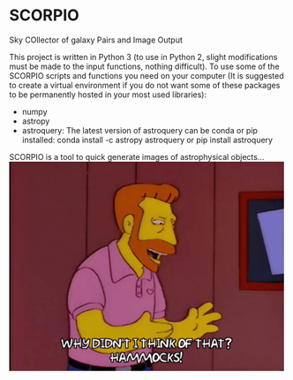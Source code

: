 # SCORPIO
Sky COllector of galaxy Pairs and Image Output

This project is written in Python 3 (to use in Python 2, slight modifications must be made to the input functions, nothing difficult). To use some of the SCORPIO scripts and functions you need on your computer (It is suggested to create a virtual environment if you do not want some of these packages to be permanently hosted in your most used libraries):
- numpy
- astropy
- astroquery:
  The latest version of astroquery can be conda or pip installed:
  conda install -c astropy astroquery
  or pip install astroquery

SCORPIO is a tool to quick generate images of astrophysical objects...
![quick tool to generate images of astrophysical objects](https://raw.githubusercontent.com/josegit88/SCORPIO/master/web_images/tenor.gif)
